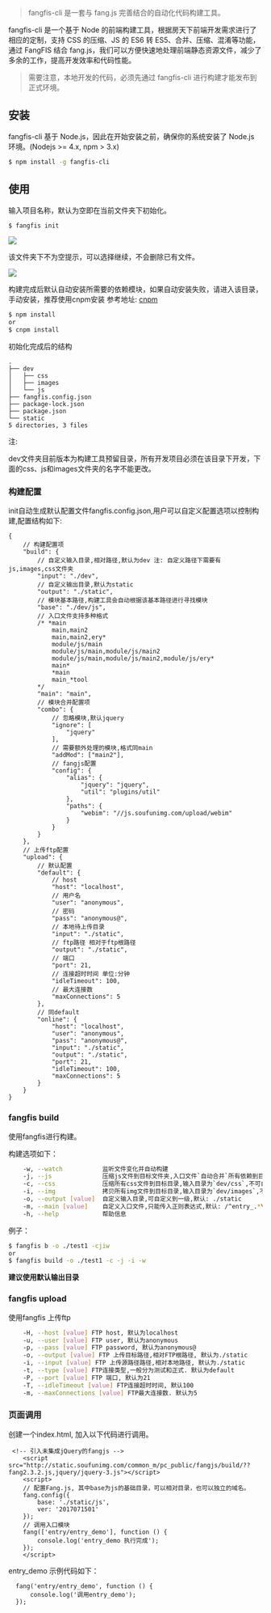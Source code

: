 > fangfis-cli 是一套与 fang.js 完善结合的自动化代码构建工具。

fangfis-cli 是一个基于 Node 的前端构建工具，根据房天下前端开发需求进行了相应的定制，支持 CSS 的压缩、JS 的 ES6 转 ES5、合并、压缩、混淆等功能，通过 FangFIS 结合 fang.js，我们可以方便快速地处理前端静态资源文件，减少了多余的工作，提高开发效率和代码性能。

> 需要注意，本地开发的代码，必须先通过 fangfis-cli 进行构建才能发布到正式环境。

## 安装

fangfis-cli 基于 Node.js，因此在开始安装之前，确保你的系统安装了 Node.js 环境。(Nodejs >= 4.x, npm > 3.x)

```bash
$ npm install -g fangfis-cli
```

## 使用

输入项目名称，默认为空即在当前文件夹下初始化。
```bash
$ fangfis init
```

![](https://ws3.sinaimg.cn/large/006tNc79ly1fhv65yfla1j307f012dfm.jpg)

该文件夹下不为空提示，可以选择继续，不会删除已有文件。

![](https://ws4.sinaimg.cn/large/006tKfTcly1fj9k1qnrm6j30o007gmxj.jpg)

构建完成后默认自动安装所需要的依赖模块，如果自动安装失败，请进入该目录，手动安装，推荐使用cnpm安装 参考地址: [cnpm](https://npm.taobao.org/)

```bash
$ npm install
or
$ cnpm install
```

初始化完成后的结构


```
.
├── dev
│   ├── css
│   ├── images
│   └── js
├── fangfis.config.json
├── package-lock.json
├── package.json
└── static
5 directories, 3 files
```
注:

dev文件夹目前版本为构建工具预留目录，所有开发项目必须在该目录下开发，下面的css、js和images文件夹的名字不能更改。

### 构建配置

init自动生成默认配置文件fangfis.config.json,用户可以自定义配置选项以控制构建,配置结构如下:

```
{
    // 构建配置项
    "build": {
        // 自定义输入目录,相对路径,默认为dev 注: 自定义路径下需要有js,images,css文件夹
        "input": "./dev",
        // 自定义输出目录,默认为static
        "output": "./static",
        // 模块基本路径,构建工具会自动根据该基本路径进行寻找模块
        "base": "./dev/js",
        // 入口文件支持多种格式
        /* *main
            main,main2
            main,main2,ery*
            module/js/main
            module/js/main,module/js/main2
            module/js/main,module/js/main2,module/js/ery*
            main*
            *main
            main_*tool
        */
        "main": "main",
        // 模块合并配置项
        "combo": {
            // 忽略模块,默认jquery
            "ignore": [
                "jquery"
            ],
            // 需要额外处理的模块,格式同main
            "addMod": ["main2"],
            // fangjs配置
            "config": {
                "alias": {
                    "jquery": "jquery",
                    "util": "plugins/util"
                },
                "paths": {
                    "webim": "//js.soufunimg.com/upload/webim"
                }
            }
        }
    },
    // 上传ftp配置
    "upload": {
        // 默认配置
        "default": {
            // host
            "host": "localhost",
            // 用户名
            "user": "anonymous",
            // 密码
            "pass": "anonymous@",
            // 本地待上传目录
            "input": "./static",
            // ftp路径 相对于ftp根路径
            "output": "./static",
            // 端口
            "port": 21,
            // 连接超时时间 单位:分钟
            "idleTimeout": 100,
            // 最大连接数
            "maxConnections": 5
        },
        // 同default
        "online": {
            "host": "localhost",
            "user": "anonymous",
            "pass": "anonymous@",
            "input": "./static",
            "output": "./static",
            "port": 21,
            "idleTimeout": 100,
            "maxConnections": 5
        }
    }
}
```

### fangfis build

使用fangfis进行构建。

构建选项如下：

```bash
    -w, --watch           监听文件变化并自动构建
    -j, --js              压缩js文件到目标文件夹,入口文件`自动合并`所有依赖到目标文件夹,默认: static/js
    -c, --css             压缩所有css文件到目标目录,输入目录为`dev/css`,不可自定义,输出目录可自定义,默认: static/css
    -i, --img             拷贝所有img文件到目标目录,输入目录为`dev/images`,不可自定义,输出目录可自定义,默认: static/imgages
    -o, --output [value]  自定义输入目录,可自定义到一级,默认: ./static
    -m, --main [value]    自定义入口文件,只能传入正则表达式,默认: /^entry_.*\.js$/i
    -h, --help            帮助信息
```

例子：

```bash
$ fangfis b -o ./test1 -cjiw
or
$ fangfis build -o ./test1 -c -j -i -w
```

**建议使用默认输出目录**

### fangfis upload

使用fangfis 上传ftp

```bash
    -H, --host [value] FTP host, 默认为localhost
    -u, --user [value] FTP user, 默认为anonymous
    -p, --pass [value] FTP password, 默认为anonymous@
    -o, --output [value] FTP 上传目标路径,相对FTP根路径, 默认为./static
    -i, --input [value] FTP 上传源路径路径,相对本地路径, 默认为./static
    -t, --type [value] FTP连接类型,一般分为测试和正式. 默认为default
    -P, --port [value] FTP 端口, 默认为21
    -T, --idleTimeout [value] FTP连接超时时间, 默认100
    -m, --maxConnections [value] FTP最大连接数. 默认为5
```
### 页面调用
创建一个index.html, 加入以下代码进行调用。
```
 <!-- 引入未集成jQuery的fangjs -->
    <script src="http://static.soufunimg.com/common_m/pc_public/fangjs/build/??fang2.3.2.js,jquery/jquery-3.js"></script>
    <script>
    // 配置Fang.js, 其中base为js的基础目录，可以相对目录，也可以独立的域名。
    fang.config({
        base: './static/js',
        ver: '2017071501'
    });
    // 调用入口模块
    fang(['entry/entry_demo'], function () {
        console.log('entry_demo 执行完成');
    });
    </script>
```
entry_demo 示例代码如下：

```
  fang('entry/entry_demo', function () {
      console.log('调用entry_demo');
  });
```
